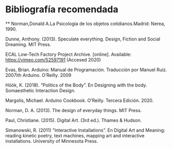 # Bibliografía recomendada

** Norman,Donald A.La Psicología de los objetos cotidianos.Madrid: Nerea, 1990.

Dunne, Anthony. (2013). Speculate everything. Design, Fiction and Social Dreaming. MIT
Press.

ECAL Low-Tech Factory Project Archive. [online]. Available: https://vimeo.com/52597191
(Accesed 2020)

Evas, Brian. Arduino: Manual de Programación. Traducción por Manuel Ruiz. 2007ith
Arduino. O’Reilly. 2009

Höök, K. (2018). “Politics of the Body”. En Designing with the body. Somaesthetic
Interaction Design.

Margolis, Michael. Arduino Cookbook. O’Reilly. Tercera Edición. 2020.

Norman, D. A. (2013). The design of everyday things. MIT Press.

Paul, Christiane. (2015). Digital Art. (3rd ed.). Thames & Hudson.

Simanowski, R. (2011) "Interactive Installations”. En Digital Art and Meaning: reading
kinetic poetry, text machines, mapping art and interactive installations. University of
Minnesota Press.
